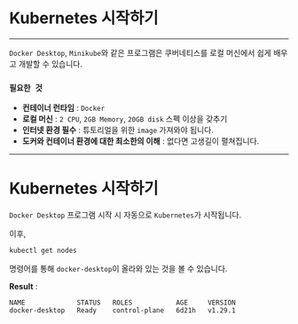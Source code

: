 # Kubernetes 시작하기

---

`Docker Desktop`, `Minikube`와 같은 프로그램은 쿠버네티스를 로컬 머신에서 쉽게 배우고 개발할 수 있습니다.

### `필요한 것`

* **컨테이너 런타임** : `Docker`
* **로컬 머신** : `2 CPU`, `2GB Memory`, `20GB disk` 스펙 이상을 갖추기
* **인터넷 환경 필수** : 튜토리얼을 위한 `image` 가져와야 됩니다.
* **도커와 컨테이너 환경에 대한 최소한의 이해** : 없다면 고생길이 펼쳐집니다.
---

# Kubernetes 시작하기

`Docker Desktop` 프로그램 시작 시 자동으로 `Kubernetes`가 시작됩니다.

이후, 
```bash
kubectl get nodes
```
명령어를 통해 `docker-desktop`이 올라와 있는 것을 볼 수 있습니다.

**Result** :
```
NAME             STATUS   ROLES           AGE     VERSION
docker-desktop   Ready    control-plane   6d21h   v1.29.1
```